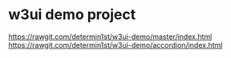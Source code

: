 # w3ui demo project

https://rawgit.com/determin1st/w3ui-demo/master/index.html
https://rawgit.com/determin1st/w3ui-demo/accordion/index.html

